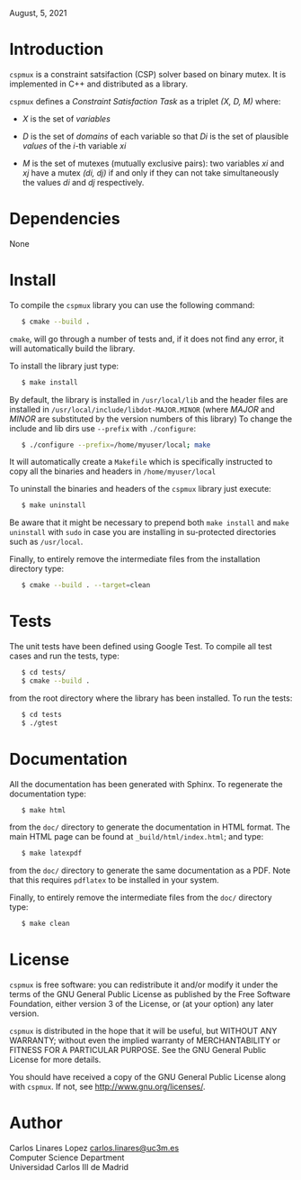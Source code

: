 August, 5, 2021

# Introduction #

`cspmux` is a constraint satsifaction (CSP) solver based on binary mutex. It is implemented in C++ and distributed as a library.

`cspmux` defines a *Constraint Satisfaction Task* as a triplet *(X, D, M)* where:

* *X* is the set of *variables*

* *D* is the set of *domains* of each variable so that *Di* is the set of plausible *values* of the *i*-th variable *xi*

* *M* is the set of mutexes (mutually exclusive pairs): two variables *xi* and *xj*  have a mutex *(di, dj)* if and only if they can not take simultaneously the values *di* and *dj* respectively.


# Dependencies #

None


# Install #

To compile the `cspmux` library you can use the following command:

```bash
   $ cmake --build .
```

`cmake`, will go through a number of tests and, if it does not find any error, it will automatically build the library.

To install the library just type:

```bash
   $ make install
```    

By default, the library is installed in `/usr/local/lib` and the header files are installed in `/usr/local/include/libdot-MAJOR.MINOR` (where *MAJOR* and *MINOR* are substituted by the version numbers of this library) To change the include and lib dirs use `--prefix` with `./configure`:

```bash
   $ ./configure --prefix=/home/myuser/local; make
```

It will automatically create a `Makefile` which is specifically instructed to copy all the binaries and headers in `/home/myuser/local`

To uninstall the binaries and headers of the `cspmux` library just execute:

```bash
   $ make uninstall
```    

Be aware that it might be necessary to prepend both `make install` and `make uninstall` with `sudo` in case you are installing in su-protected directories such as `/usr/local`.

Finally, to entirely remove the intermediate files from the installation directory type:

```bash
   $ cmake --build . --target=clean
```   


# Tests #

The unit tests have been defined using Google Test. To compile all test cases and run the tests, type:

```bash
   $ cd tests/
   $ cmake --build .
```    

from the root directory where the library has been installed. To run the tests:

```bash
   $ cd tests
   $ ./gtest
```    

# Documentation #

All the documentation has been generated with Sphinx. To regenerate the documentation type:

```bash
   $ make html
```    

from the `doc/` directory to generate the documentation in HTML format. The main HTML page can be found at `_build/html/index.html`; and type:

```bash
   $ make latexpdf
```    
from the `doc/` directory to generate the same documentation as a PDF. Note that this requires `pdflatex` to be installed in your system.

Finally, to entirely remove the intermediate files from the `doc/` directory type:

```bash
   $ make clean
```   


# License #

`cspmux` is free software: you can redistribute it and/or modify it under the terms of the GNU General Public License as published by the Free Software Foundation, either version 3 of the License, or (at your option) any later version.

`cspmux` is distributed in the hope that it will be useful, but WITHOUT ANY WARRANTY; without even the implied warranty of MERCHANTABILITY or FITNESS FOR A PARTICULAR PURPOSE.  See the GNU General Public License for more details.

You should have received a copy of the GNU General Public License along with `cspmux`.  If not, see <http://www.gnu.org/licenses/>.


# Author #

Carlos Linares Lopez <carlos.linares@uc3m.es>  
Computer Science Department  
Universidad Carlos III de Madrid

